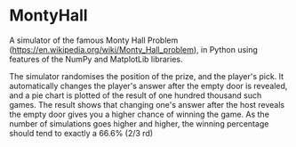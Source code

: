 # MontyHall
A simulator of the famous Monty Hall Problem (https://en.wikipedia.org/wiki/Monty_Hall_problem), in Python using features of the NumPy and MatplotLib libraries. 

The simulator randomises the position of the prize, and the player's pick. It automatically changes the player's answer after the empty door is revealed, and a pie chart is plotted of the result of one hundred thousand such games. The result shows that changing one's answer after the host reveals the empty door gives you a higher chance of winning the game. As the number of simulations goes higher and higher, the winning percentage should tend to exactly a 66.6% (2/3 rd)
